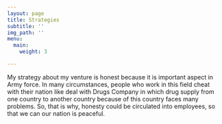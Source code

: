 ```yaml
---
layout: page
title: Strategies
subtitle: ''
img_path: ''
menu:
  main:
    weight: 3

---
```

My strategy about my venture is honest because it is important aspect in Army force. In many circumstances, people who work in this field cheat with their nation like deal with Drugs Company in which drug supply from one country to another country because of this country faces many problems. So, that is why, honesty could be circulated into employees, so that we can our nation is peaceful.